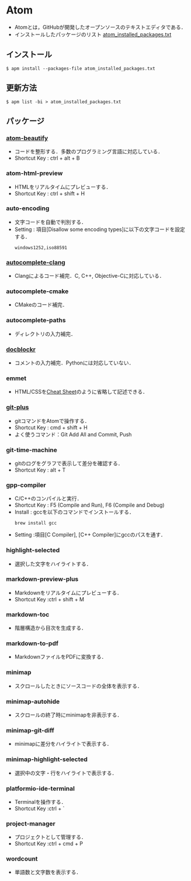 # Atom
- Atomとは，GitHubが開発したオープンソースのテキストエディタである．
- インストールしたパッケージのリスト
[atom_installed_packages.txt](atom_installed_packages.txt)

## インストール
```
$ apm install --packages-file atom_installed_packages.txt
```

## 更新方法
```
$ apm list -bi > atom_installed_packages.txt
```

## パッケージ

### [atom-beautify](https://atom.io/packages/atom-beautify)
- コードを整形する．多数のプログラミング言語に対応している．
- Shortcut Key : ctrl + alt + B

### atom-html-preview
- HTMLをリアルタイムにプレビューする．
- Shortcut Key : ctrl + shift + H

### auto-encoding
- 文字コードを自動で判別する．
- Setting : 項目[Disallow some encoding types]に以下の文字コードを設定する．
  ```
  windows1252,iso88591
  ```

### [autocomplete-clang](https://atom.io/packages/autocomplete-clang)
- Clangによるコード補完．C, C++, Objective-Cに対応している．

### autocomplete-cmake
- CMakeのコード補完．

### autocomplete-paths
- ディレクトリの入力補完．

### [docblockr](https://atom.io/packages/docblockr)
- コメントの入力補完．Pythonには対応していない．

### emmet
- HTML/CSSを[Cheat Sheet](https://docs.emmet.io/cheat-sheet/)のように省略して記述できる．

### [git-plus](https://atom.io/packages/git-plus)
- gitコマンドをAtomで操作する．
- Shortcut Key : cmd + shift + H
- よく使うコマンド：Git Add All and Commit, Push

### git-time-machine
- gitのログをグラフで表示して差分を確認する．
- Shortcut Key : alt + T

### gpp-compiler
- C/C++のコンパイルと実行．
- Shortcut Key : F5 (Compile and Run), F6 (Compile and Debug)
- Install : gccを以下のコマンドでインストールする．
  ```
  brew install gcc
  ```
- Setting :項目[C Compiler], [C++ Compiler]にgccのパスを通す．

### highlight-selected
- 選択した文字をハイライトする．

### markdown-preview-plus
- Markdownをリアルタイムにプレビューする．
- Shortcut Key :ctrl + shift + M

### markdown-toc
- 階層構造から目次を生成する．

### markdown-to-pdf
- MarkdownファイルをPDFに変換する．

### minimap
- スクロールしたときにソースコードの全体を表示する．

### minimap-autohide
- スクロールの終了時にminimapを非表示する．

### minimap-git-diff
- minimapに差分をハイライトで表示する．

### minimap-highlight-selected
- 選択中の文字・行をハイライトで表示する．

### platformio-ide-terminal
- Terminalを操作する．
- Shortcut Key :ctrl + `

### project-manager
- プロジェクトとして管理する．
- Shortcut Key :ctrl + cmd + P

### wordcount
- 単語数と文字数を表示する．
